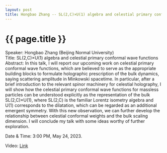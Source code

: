 ```yaml
---
layout: post
title: Hongbao Zhang -- SL(2,C)×U(1) algebra and celestial primary conformal wave functions
---
```


{{ page.title }}
================

Speaker: Hongbao Zhang (Beijing Normal University)  
Title:  SL(2,C)×U(1) algebra and celestial primary conformal wave functions  
Abstract: In this talk, I will report our upcoming work on celestial primary conformal wave functions, which are believed to serve as the appropriate building blocks to formulate holographic prescription of the bulk dynamics, saying scattering amplitude in Minkowski spacetime. In particular, after a brief introduction to the relevant spinor machinery for celestial holography, I will show how the celestial primary conformal wave functions for massless particles can be understood explicitly as the representation of the bulk SL(2,C)×U(1), where SL(2,C) is the familiar Lorentz isometry algebra and U(1) corresponds to the dilatation, which can  be regarded as an additional emergent symmetry. With this new observation, we can further develop the relationship between celestial conformal weights and the bulk scaling dimension. I will conclude my talk with some ideas worthy of further exploration.       

Date & Time: 3:00 PM, May 24, 2023.  

Video: [Link](https://www.bilibili.com/video/BV1Mh4y147eQ/?share_source=copy_web&vd_source=24b177539d23769c10e3e2d6f6e5e60d)  